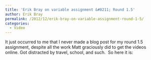 ```yaml
---
title: 'Erik Bray on variable assignment &#8211; Round 1.5'
author: Erik Bray
permalink: /2012/12/erik-bray-on-variable-assignment-round-1-5/
categories:
  - Video
---
```

It just occurred to me that I never made a blog post for my round 1.5 assignment, despite all the work Matt graciously did to get the videos online. Got distracted by travel, school, and such.  So here it is:
